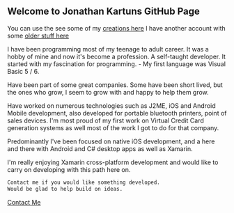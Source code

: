 ## Welcome to Jonathan Kartuns GitHub Page

You can use the see some of my [creations here](https://github.com/JonathanKartun)
I have another account with some [older stuff here](https://github.com/jon085?tab=repositories)

I have been programming most of my teenage to adult career. It was a hobby of mine and now it's become a profession.
A self-taught developer. It started with my fascination for programming. - My first language was Visual Basic 5 / 6.

Have been part of some great companies. Some have been short lived, but the ones who grow, I seem to grow with and happy to help them grow.

Have worked on numerous technologies such as J2ME, iOS and Android Mobile development, also developed for portable bluetooth printers, point of sales devices.
I'm most proud of my first work on Virtual Credit Card generation systems as well most of the work I got to do for that company.

Predominantly I've been focused on native iOS development, and a here and there with Android and C# desktop apps as well as Xamarin.

I'm really enjoying Xamarin cross-platform development and would like to carry on developing with this path here on.


```markdown
Contact me if you would like something developed.
Would be glad to help build on ideas.
```

[Contact Me](jonkar042@gmail.com)
